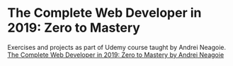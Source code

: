 # The Complete Web Developer in 2019: Zero to Mastery
Exercises and projects as part of Udemy course taught by Andrei Neagoie.
[The Complete Web Developer in 2019: Zero to Mastery by Andrei Neagoie](https://www.udemy.com/the-complete-web-developer-in-2018/)
